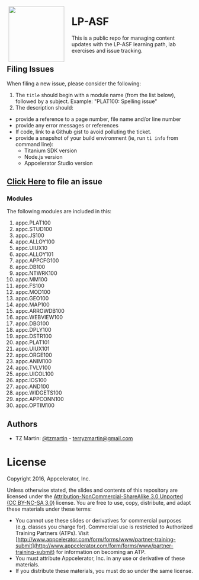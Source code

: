 <img src='https://appc-img.imgix.net/appc.LP-ASF.png' style="float:left;margin:15px 20px 0px 5px;border:none;" width="150" height="150" align="left">

# LP-ASF

This is a public repo for managing content updates with the LP-ASF learning path, lab exercises and issue tracking.


## Filing Issues

When filing a new issue, please consider the following:

1. The `title` should begin with a module name (from the list below), followed by a subject.  Example: "PLAT100: Spelling issue"
2. The description should:
  * provide a reference to a page number, file name and/or line number
  * provide any error messages or references
  * If code, link to a Github gist to avoid polluting the ticket.
  * provide a snapshot of your build environment (ie, run `ti info` from command line):
    * Titanium SDK version
    * Node.js version
    * Appcelerator Studio version

## [Click Here](https://github.com/appcelerator-training/LP-ASF-issues/issues/new) to file an issue

### Modules

The following modules are included in this:

1. appc.PLAT100
2. appc.STUD100 
3. appc.JS100
4. appc.ALLOY100
5. appc.UIUX10
6. appc.ALLOY101
7. appc.APPCFG100
8. appc.DB100
9. appc.NTWRK100
10. appc.MM100
11. appc.FS100
12. appc.MOD100
13. appc.GEO100
14. appc.MAP100
15. appc.ARROWDB100
16. appc.WEBVIEW100
17. appc.DBG100
18. appc.DPLY100
19. appc.DSTR100
20. appc.PLAT101
21. appc.UIUX101
22. appc.ORGE100
23. appc.ANIM100
24. appc.TVLV100
25. appc.UICOL100
26. appc.IOS100
27. appc.AND100
28. appc.WIDGETS100
29. appc.APPCONN100
30. appc.OPTIM100

## Authors

- TZ Martin: [@tzmartin](http://twitter.com/tzmartin) - <terryzmartin@gmail.com>

# License

Copyright 2016, Appcelerator, Inc.

Unless otherwise stated, the slides and contents of this repository are licensed under the [Attribution-NonCommercial-ShareAlike 3.0 Unported (CC BY-NC-SA 3.0)](http://creativecommons.org/licenses/by-nc-sa/3.0/) license. You are free to use, copy, distribute, and adapt these materials under these terms:

* You cannot use these slides or derivatives for commercial purposes (e.g. classes you charge for). Commercial use is restricted to Authorized Training Partners (ATPs). Visit [http://www.appcelerator.com/form/forms/www/partner-training-submit](http://www.appcelerator.com/form/forms/www/partner-training-submit) for information on becoming an ATP.
* You must attribute Appcelerator, Inc. in any use or derivative of these materials.
* If you distribute these materials, you must do so under the same license.
